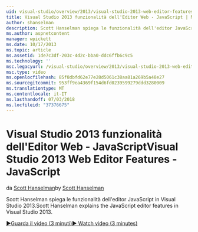 ```yaml
---
uid: visual-studio/overview/2013/visual-studio-2013-web-editor-features-javascript
title: Visual Studio 2013 funzionalità dell'Editor Web - JavaScript | Microsoft Docs
author: shanselman
description: Scott Hanselman spiega le funzionalità dell'editor JavaScript in Visual Studio 2013.
ms.author: aspnetcontent
manager: wpickett
ms.date: 10/17/2013
ms.topic: article
ms.assetid: 1de7c3df-203c-4d2c-bba0-ddc6ffb6c9c5
ms.technology: ''
msc.legacyurl: /visual-studio/overview/2013/visual-studio-2013-web-editor-features-javascript
msc.type: video
ms.openlocfilehash: 85f8dbfd62e77e28d5061c38aa81a269b5a48e27
ms.sourcegitcommit: 953ff9ea4369f154d6fd0239599279ddd3280009
ms.translationtype: MT
ms.contentlocale: it-IT
ms.lasthandoff: 07/03/2018
ms.locfileid: "37376675"
---
```

<a name="visual-studio-2013-web-editor-features---javascript"></a><span data-ttu-id="ff7be-103">Visual Studio 2013 funzionalità dell'Editor Web - JavaScript</span><span class="sxs-lookup"><span data-stu-id="ff7be-103">Visual Studio 2013 Web Editor Features - JavaScript</span></span>
====================
<span data-ttu-id="ff7be-104">da [Scott Hanselman](https://github.com/shanselman)</span><span class="sxs-lookup"><span data-stu-id="ff7be-104">by [Scott Hanselman](https://github.com/shanselman)</span></span>

<span data-ttu-id="ff7be-105">Scott Hanselman spiega le funzionalità dell'editor JavaScript in Visual Studio 2013.</span><span class="sxs-lookup"><span data-stu-id="ff7be-105">Scott Hanselman explains the JavaScript editor features in Visual Studio 2013.</span></span>

[<span data-ttu-id="ff7be-106">&#9654;Guarda il video (3 minuti)</span><span class="sxs-lookup"><span data-stu-id="ff7be-106">&#9654; Watch video (3 minutes)</span></span>](https://channel9.msdn.com/Blogs/ASP-NET-Site-Videos/visual-studio-2013-web-editor-features-javascript)
